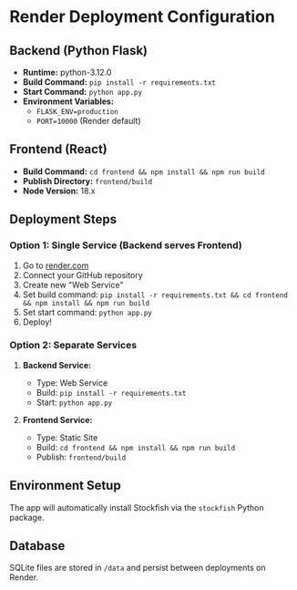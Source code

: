 # Render Deployment Configuration

## Backend (Python Flask)
- **Runtime:** python-3.12.0
- **Build Command:** `pip install -r requirements.txt`
- **Start Command:** `python app.py`
- **Environment Variables:**
  - `FLASK_ENV=production`
  - `PORT=10000` (Render default)

## Frontend (React)
- **Build Command:** `cd frontend && npm install && npm run build`
- **Publish Directory:** `frontend/build`
- **Node Version:** 18.x

## Deployment Steps

### Option 1: Single Service (Backend serves Frontend)
1. Go to [render.com](https://render.com)
2. Connect your GitHub repository
3. Create new "Web Service"
4. Set build command: `pip install -r requirements.txt && cd frontend && npm install && npm run build`
5. Set start command: `python app.py`
6. Deploy!

### Option 2: Separate Services
1. **Backend Service:**
   - Type: Web Service
   - Build: `pip install -r requirements.txt`
   - Start: `python app.py`

2. **Frontend Service:**
   - Type: Static Site
   - Build: `cd frontend && npm install && npm run build`
   - Publish: `frontend/build`

## Environment Setup
The app will automatically install Stockfish via the `stockfish` Python package.

## Database
SQLite files are stored in `/data` and persist between deployments on Render.
